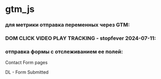 # gtm_js

### для метрики отправка переменных через GTM: 

<script>
// Получаем значения переменных из GTM
var pagePath = '{{Page Path}}'; // Переменная GTM
var cleanRating = '{{cjs - clean rating}}'; // Переменная GTM

// Создаем объект параметров для Яндекс Метрики
window.yaParams = {
Рейтинг статей: {}
};

// Динамически добавляем значения переменных
window.yaParams["Рейтинг статей"][pagePath] = [
cleanRating
];

// Отправляем данные в Яндекс Метрику
ym(96865152, 'params', window.yaParams || {});
</script>



### DOM CLICK VIDEO PLAY TRACKING - stopfever 2024-07-11:
<script>
function addClickEventListeners() {
document.querySelectorAll('[id^="play_"]').forEach(function(playButton) {
playButton.addEventListener('click', function(e) {
console.log("gtm_js_debug = Play button clicked:", playButton);
var playId = playButton.getAttribute('id');
dataLayer.push({
event': 'video_play',
eventCategory': 'Video',
click_video': playId
});
console.log("gtm_js_debug = DataLayer event pushed", {
event': 'video_play',
eventCategory': 'Video',
click_video': playId
});
});
});
}

// Запуск функции после загрузки DOM
addClickEventListeners();
</script>


### отправка формы с отслеживанием ее полей:
Contact Form pages
<script>
document.querySelectorAll('form').forEach(function(form) {
console.log("gtm_js_debug = Form found");

form.addEventListener('submit', function(event) {
console.log("gtm_js_debug = Form submit event triggered");

// get form values
var email = form.querySelector('#email-yui_3_17_2_1_1550475430662_7366-field') ? form.querySelector('#email-yui_3_17_2_1_1550475430662_7366-field').value : '';
var nameField1 = form.querySelector('#text-yui_3_17_2_1_1551402143999_115623-field');
var nameField2 = form.querySelector('#text-yui_3_17_2_1_1550549034643_750405-field');
var name = nameField1 ? nameField1.value : (nameField2 ? nameField2.value : '');
var formId = form.getAttribute('id') || 'undefined';

console.log("gtm_js_debug = Email: " + email);
console.log("gtm_js_debug = Name: " + name);
console.log("gtm_js_debug = Form ID: " + formId);

// save values to sessionStorage
sessionStorage.setItem('formEmail', email);
sessionStorage.setItem('formName', name);
sessionStorage.setItem('formId', formId);


// save values to GTM
window.dataLayer = window.dataLayer || [];
window.dataLayer.push({
event': 'form_send_click',
formEmail': email,
formName': name,
formId': formId
});

});
});
</script>


DL - Form Submitted
<script>
console.log("gtm_js_debug = Thank You page loaded");

// Извлеките данные из sessionStorage
var formEmail = sessionStorage.getItem('formEmail');
var formName = sessionStorage.getItem('formName');
var formId = sessionStorage.getItem('formId');

console.log("gtm_js_debug = Retrieved formEmail from sessionStorage: " + formEmail);
console.log("gtm_js_debug = Retrieved formName from sessionStorage: " + formName);
console.log("gtm_js_debug = Retrieved formId from sessionStorage: " + formId);

// Отправьте данные в GTM
window.dataLayer = window.dataLayer || [];
window.dataLayer.push({
event': 'form_sent_successfully',
formEmail': formEmail,
formName': formName,
formId': formId
});

console.log("gtm_js_debug = DataLayer event pushed on Thank You page", {
event': 'form_sent_successfully',
formEmail': formEmail,
formName': formName,
formId': formId
});
</script>
